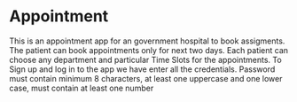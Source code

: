 # Appointment
This is an appointment app for an government hospital to book assigments.
The patient can book appointments only for next two days.
Each patient can choose any department and particular Time Slots for the appointments.
To Sign up and log in to the app we have enter all the credentials.
Password must contain minimum 8 characters, at least one uppercase and one lower case, must contain at least one number